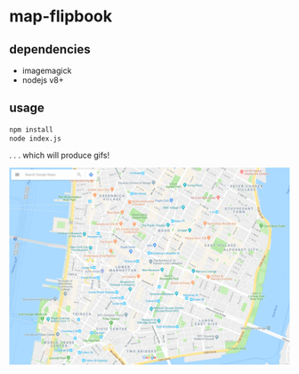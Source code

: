 # map-flipbook

## dependencies
- imagemagick
- nodejs v8+

## usage
```
npm install
node index.js
```

. . . which will produce gifs!

![rabat](img/gif/lower_manhattan.gif)
